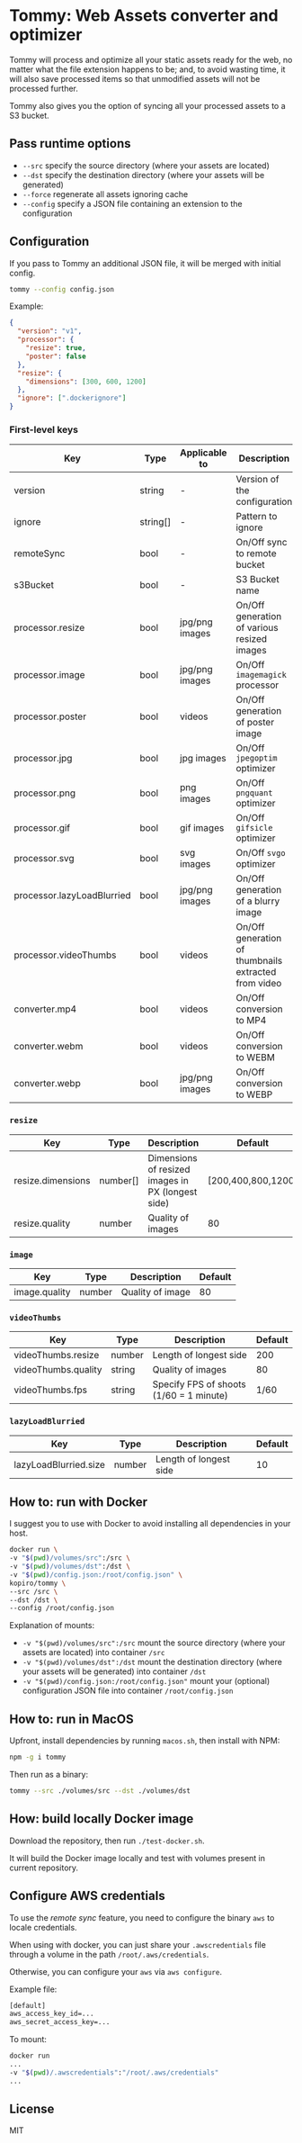 # Tommy: Web Assets converter and optimizer

Tommy will process and optimize all your static assets ready for the web, no matter what the file extension happens to be;
and, to avoid wasting time, it will also save processed items so that unmodified assets will not be processed further.

Tommy also gives you the option of syncing all your processed assets to a S3 bucket.

## Pass runtime options

- `--src` specify the source directory (where your assets are located)
- `--dst` specify the destination directory (where your assets will be generated)
- `--force` regenerate all assets ignoring cache
- `--config` specify a JSON file containing an extension to the configuration

## Configuration

If you pass to Tommy an additional JSON file, it will be merged with initial config.

```sh
tommy --config config.json
```

Example:

```json
{
  "version": "v1",
  "processor": {
    "resize": true,
    "poster": false
  },
  "resize": {
    "dimensions": [300, 600, 1200]
  },
  "ignore": [".dockerignore"]
}
```

### First-level keys

| Key                        | Type     | Applicable to  | Description                                          | Default           |
| -------------------------- | -------- | -------------- | ---------------------------------------------------- | ----------------- |
| version                    | string   | -              | Version of the configuration                         | v1                |
| ignore                     | string[] | -              | Pattern to ignore                                    | _see config.json_ |
| remoteSync                 | bool     | -              | On/Off sync to remote bucket                         | false             |
| s3Bucket                   | bool     | -              | S3 Bucket name                                       | null              |
| processor.resize           | bool     | jpg/png images | On/Off generation of various resized images          | true              |
| processor.image            | bool     | jpg/png images | On/Off `imagemagick` processor                       | true              |
| processor.poster           | bool     | videos         | On/Off generation of poster image                    | true              |
| processor.jpg              | bool     | jpg images     | On/Off `jpegoptim` optimizer                         | true              |
| processor.png              | bool     | png images     | On/Off `pngquant` optimizer                          | true              |
| processor.gif              | bool     | gif images     | On/Off `gifsicle` optimizer                          | true              |
| processor.svg              | bool     | svg images     | On/Off `svgo` optimizer                              | true              |
| processor.lazyLoadBlurried | bool     | jpg/png images | On/Off generation of a blurry image                  | true              |
| processor.videoThumbs      | bool     | videos         | On/Off generation of thumbnails extracted from video | true              |
| converter.mp4              | bool     | videos         | On/Off conversion to MP4                             | true              |
| converter.webm             | bool     | videos         | On/Off conversion to WEBM                            | true              |
| converter.webp             | bool     | jpg/png images | On/Off conversion to WEBP                            | true              |

### `resize`

| Key               | Type     | Description                                       | Default            |
| ----------------- | -------- | ------------------------------------------------- | ------------------ |
| resize.dimensions | number[] | Dimensions of resized images in PX (longest side) | [200,400,800,1200] |
| resize.quality    | number   | Quality of images                                 | 80                 |

### `image`

| Key           | Type   | Description      | Default |
| ------------- | ------ | ---------------- | ------- |
| image.quality | number | Quality of image | 80      |

### `videoThumbs`

| Key                 | Type   | Description                             | Default |
| ------------------- | ------ | --------------------------------------- | ------- |
| videoThumbs.resize  | number | Length of longest side                  | 200     |
| videoThumbs.quality | string | Quality of images                       | 80      |
| videoThumbs.fps     | string | Specify FPS of shoots (1/60 = 1 minute) | 1/60    |

### `lazyLoadBlurried`

| Key                   | Type   | Description            | Default |
| --------------------- | ------ | ---------------------- | ------- |
| lazyLoadBlurried.size | number | Length of longest side | 10      |

## How to: run with Docker

I suggest you to use with Docker to avoid installing all dependencies in your host.

```sh
docker run \
-v "$(pwd)/volumes/src":/src \
-v "$(pwd)/volumes/dst":/dst \
-v "$(pwd)/config.json:/root/config.json" \
kopiro/tommy \
--src /src \
--dst /dst \
--config /root/config.json
```

Explanation of mounts:

- `-v "$(pwd)/volumes/src":/src` mount the source directory (where your assets are located) into container `/src`
- `-v "$(pwd)/volumes/dst":/dst` mount the destination directory (where your assets will be generated) into container `/dst`
- `-v "$(pwd)/config.json:/root/config.json"` mount your (optional) configuration JSON file into container `/root/config.json`

## How to: run in MacOS

Upfront, install dependencies by running `macos.sh`, then install with NPM:

```sh
npm -g i tommy
```

Then run as a binary:

```sh
tommy --src ./volumes/src --dst ./volumes/dst
```

## How: build locally Docker image

Download the repository, then run `./test-docker.sh`.

It will build the Docker image locally and test with volumes present in current repository.

## Configure AWS credentials

To use the _remote sync_ feature, you need to configure the binary `aws` to locale credentials.

When using with docker, you can just share your `.awscredentials` file through a volume in the path `/root/.aws/credentials`.

Otherwise, you can configure your `aws` via `aws configure`.

Example file:

```txt
[default]
aws_access_key_id=...
aws_secret_access_key=...
```

To mount:

```sh
docker run
...
-v "$(pwd)/.awscredentials":"/root/.aws/credentials"
...
```

## License

MIT
